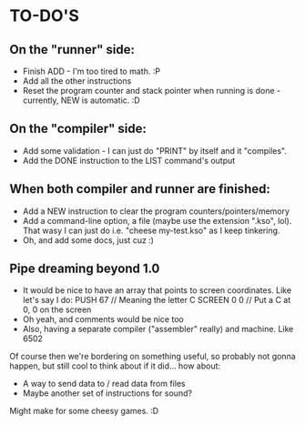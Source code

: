 # TO-DO'S

## On the "runner" side:

* Finish ADD - I'm too tired to math. :P
* Add all the other instructions
* Reset the program counter and stack pointer when running is done - currently, NEW is automatic. :D

## On the "compiler" side:

* Add some validation - I can just do "PRINT" by itself and it "compiles".
* Add the DONE instruction to the LIST command's output

## When both compiler and runner are finished:

* Add a NEW instruction to clear the program counters/pointers/memory
* Add a command-line option, a file (maybe use the extension ".kso", lol).  That wasy I can just do i.e. "cheese my-test.kso" as I keep tinkering.
* Oh, and add some docs, just cuz :)

## Pipe dreaming beyond 1.0

* It would be nice to have an array that points to screen coordinates.  Like let's say I do:
	PUSH 67		// Meaning the letter C
	SCREEN 0 0	// Put a C at 0, 0 on the screen
* Oh yeah, and comments would be nice too
* Also, having a separate compiler ("assembler" really) and machine.  Like 6502

Of course then we're bordering on something useful, so probably not gonna happen, but still cool to think about if it did... how about:

* A way to send data to / read data from files
* Maybe another set of instructions for sound?

Might make for some cheesy games. :D
